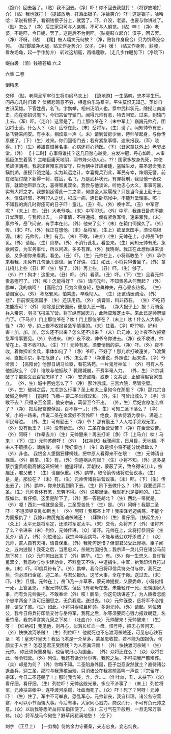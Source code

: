 <!-- { "loadSidebar": true } -->
（跪介）回去罢了。（贴）我不回去。（净）吓！你不回去我就打！（将锣放地打介）（贴）我也就打！（提鼓放地，打落出银子，净拾笑介）吓！这是银子，哈哈哈！早说有银子，看铜钱银子分上，就罢了。吓，介没，老婆，也要与你讲过了。（贴）怎么？（净）后生家只可与人亲嘴，不可与人躺觉。（贴）啐！（净）老婆，不是吓，今日呢，罢了。这是后不为例吓。（贴提鼓立起介）汉子，回去罢。（净）吓呀。（贴）
【尾】被人嘻笑元何故？（净，贴各作身段合）只为饥寒没奈何。
（贴?脚踏净大腿，贴又作身势介）汉子。（净）嗳！（贴又作身势，斜腰，看左场角，起一手作势介）
转过这胡衕，再唱莲歌。（走几步作睡势下）（净跳下）

缀白裘 〔清〕钱德苍编 六.2

六集 
二卷
 
倒精忠
 
交印
（贴，老两旦军牢引生将巾缎马衣上）
【遶地游】一生落魄，忠孝平生乐。问丹心几时归着？
伏枥悲鸣意不穷，相逢伯乐马羣空。平生莫恨无知己，英雄自古识英雄。下官姓岳，名飞，字鹏举，相州汤阴人也。忝中武科状元，除授江南游击，向在张招讨麾下，今归宗留守辕门。闻得元帅有恙，特去问安。过来，到辕门上去。（军）吓。（走介）这里是了。门上那位爷在？（末中军上）巍巍元帅府，团团将士营。什么人？（众）岳爷在此。（末）岳将军。（生）请了。闻知帅爷有恙，岳飞特来问安。有手本，相烦禀一声（。末）请到营房少坐，待帅爷起身，与你传禀便了。（下）（生）过来。你们回衙门去；若有紧急事情，速来报我。（军）晓得。（下）（生）英雄自恨英名事，心病还将心药医。（下）（丑家童扶外上）老爷出堂。（外）
【十二时】心事将谁托？这几日愁心越觉。白发冲冠，丹心如昨。未审孤臣怎生着落？
主暗臣庸天地阴，羽书烽火动人心。??！国家多故身先死，常使英雄泪满襟。我宗泽官拜东京留守，只为朝中奸雄接踵，盗贼生发，蒙圣恩命我出鎭荆湖，虽授节钺之隆，实为疏远之计。幸喜提兵到此，军民有幸，烽烟无警。前在张招讨麾下新得一将，姓岳，名飞，乃是武科状元，有罪将刑，我见他一表仪容，就留他带罪立功，喜得智勇双全。我尝与他谈论，听他忠心大义，事事可嘉，实有大将之才。我想朝廷得此一二之辈，何患金人跋扈哉？只是当今圣上勤于土木，信任奸邪，不料??人之忧，积成一病，连日卧病帐中，不能升堂理事。咳！不知我的病几时得痊可的日子吓！童儿。（丑）有。（外）唤中军。（丑）中军官呢？（末上）在。（丑）大老爷唤。（末）中军叩头。（外）中军，我连日卧病不能升堂理事，与我传出去，一应事情，不得通报。倘有紧急军情，速来禀我。（末）禀帅爷，岳飞问安，有手本在此。（外）他来了么？（末）在辕门伺候久了。（外）传。（末）吓。（外）我正在想他。（末）岳将军。（生上）欲呈医国手，须论病根源。（末）元帅传。（生）有劳。（末）不敢。（进介）（生）元帅在上，小将岳飞参见。（外）请起。（生）禀参。（外）不消行此礼。看坐来。（生）闻知元帅有恙，急欲问安，为军务事忙，所以问迟。多多有罪。（外）我晓得。我正在此想你进来谈谈，又多谢你来看我。看坐。（丑）吓。（生）元帅在上，小将焉敢坐？（外）承你来看我，未免有几句话儿谈谈。坐了好讲。（生）如此，小将只得吿坐了。（外）童儿椅儿上些（丑）吓（生）够了。（外）再上些。（丑）吓。（生）够了。（外）??！狗才！这里来。（丑）吓。（外）看茶。（丑）吓。（下）（生）且喜元帅贵恙痊可了。（外）咳！怎能得好？（生）请问元帅，不知贵恙从何而起？（外）鹏举，我的病呵！
【高阳台】只为义重身轻，愁眞神失，丹心昼夜热极。
（生）请自宽心。（外）
积怒邪风，怕乘虚，早晚彻入。
（生）还该请医调治。（外）
悲?，目前恨无医国手
（生）还该用药。（外）
病膏肓，料非药石。
（生）不吃药怎能痊可？（外）
则除是民安国泰，便是九还一粒。
（净大报子上）报！万骑金兵入帝京，羽书飞报进军营。将军纵有回天力，此际应难定太平。来此已是帅府辕门了。（下马介）门上那位爷在？呔！门上那位爷在？（末上）呔！什么人大惊小怪？（净）爷，边上夜不收报紧急军情事的。（末）住着。（净）吓??哟，好利害！加，加，加，怎么还不出来？怎么还不出来？（末）启元帅，边上夜不收报紧急军情事要见。（外）令进来。（末）夜不收，帅爷令你进去。（净）夜不收进。帅爷在上，夜不收叩头。（生）??！元帅有恙，须要悄悄的讲。（净）吓。（外）夜不收，着你探听金兵，事体如何了？（净）爷吓，不好了！那兀朮打破潼关，飞渡黄河，直抵汴京，事在危迫了。（外）怎么讲？（净重说，外照说）起来讲。（净）爷听禀：
【高阳台】他卽日胡马长驱，看花洛苑，一片鬼号神泣！
（外）可有人与他抵敌么？（净）谁敢与他抵敌？
靴踢城崩，不费半毫人力。
（外，生）汴京城破了？那些文武百官怎样了？（净）
安逸或降，或走；文共武，止留得赵官家孤立。
（外，生）城中百姓怎么了？（净）
那汴京城，三宫六院，尽皆空壁。
（外，生）破城之后，兀朮怎么行事？圣上和太上皇如今在那里？（净）那兀朮自破城之后呵！
【前腔】飞檄--
要二圣出城议和。（外，生）可曾出城么？（净）谁敢不去？
只得亲至金营，偷安宗庙，羁留至今不出。
（外，生）后妃宫僚怎么样了？（净）
把后妃宫僚俘囚，百不存一
。};（外，生）可知二圣下落么？（净）爷，小的一路来，传说二圣在金营好不苦怜吓！
绝食，青衣侍酒为隶仆，满道上军民号泣。
（外，生）可有勤王？（净）爷！
那有勤王？人人袖手旁观无策。
（外）没有勤王？（净）没有勤王。（外）二圣在金营受苦？（净）在金营受苦。（外）阿呀！（作晕去介）（生）元帅醒来！再去打听（净）吓（上马介）呔！马来！（下）（生）元帅苏醒吓！（外）
【红衲袄】我骤闻言，日月昏，天地翻，不由人不箭攒心，魂魄散。
咳！我好恨也！（生）敢是恨小将不能分忧抵敌么？（外）非也。
我恨金人恁猖狂肆祸残，把中原人看得来不在眼！
（生）元帅请自保重。（外）鹏举。（生）有。（外）你道祸从何起？（生）小将不知。（外）这多是蔡京童贯杨戬高俅这班奸贼！
他逞奸谋，弄朝权，蒙蔽了天，致令得宋江山，宗庙迁，君父散！
（生）请自保重。（外）鹏举，取令箭传诸将进营议事。（生）是，是。那位在？（末）有。（生）元帅传诸将进营议事。（末）吓。（下）（生）传出去了。（外）鹏举，你来扶我到阶下去。（生）阶下去做什么？（外）我要遥拜二圣。（生）元帅贵体有恙，恐劳不得。（外）说那里话。我就死也是要拜的。（生）旣如此，看仔细。这里是阶下了。（外）那一答是胡北？（生）西北一带就是。（外）嗄！西北一带就是金营，二圣受苦处？（生）是。（外）阿呀！我那二圣吓！
不道须臾变乱如斯也！
（外）阿呀！我那圣上吓！我宗泽老迈病笃，不能个为国报仇了！
我除非做厉鬼游魂杀贼还！
（拜跌介）（生）看仔细。（扶起坐介）（众上）太平元是将军定，还须将军定太平。（末）交令。众将齐了（外）诸将齐了么？令进来（末）列位，元帅传进。（众）请吓。元帅在上，众将打恭问安（生见介）请了。（外）列位诸公，我宗泽年迈病笃，不能与诸公欢呼杀贼了！（众）元帅，吉人自有天相，请自保重。（外）我死何足惜？但恨君父受此惨祸，臣子闻之，五内迸裂！我死之后，当思忠义，杀贼为国报仇；我宗泽一灵儿只在诸公马前旗下矣！（众）元帅何出此言？（外）鹏举。（生）有。（外）你一生忠义，自许智勇双全，我意欲与你少建功业，不料皇天不佑，中道捐生。中军，抬我印信兵符过来。（末）吓。印信兵符有了。（外）鹏举，我今日将印信兵符交付与你，我死之后，你必须扫金寇，迎二圣，与君父报仇。这节大事，全在于你。送过去。（末）吓。（生）且慢。元帅在上，岳飞乃一介草茅，蒙元帅提拔，又蒙委命，小将何惜一死，上答圣恩，下报元帅优拔。但岳飞有老母在堂，未能轻许一死，恐悞国家大事，而有负元帅委托。不敢奉命（外）咳！鹏举，你这句话讲差了。为人臣者怎能个忠孝两全？汝可细细思之，无负我意。送过去。（众）元帅旣委，岳将军不必推辞，请受了罢。（生）如此，小将只得权且拜领。多谢元帅。（外）请起。列位诸公，我今日将兵符印信交付与岳将军，我死之后，尔等须要同心戮力报效朝廷，名垂竹帛，我宗泽含笑九泉之下矣！（吐血介）（众）元帅醒来！元帅醒来！（生）呀！
【红衲袄】我见他，剖丹心，似溅长红血一盘。恨号呼，把忠心苦问天。
（外）快快渡河杀贼！（生）列位吓！
他就死也不忘渡河杀贼还，可见忠心铁石坚！
咳！皇天吓皇天！我岳飞本是一介草茅，蒙圣恩收拔，若不能为国报仇，何颜立于人世？
怎忍见君王受困残？为人臣眞汗颜！
（外）快快渡河杀贼！（生）元帅。
你还须保重身躯，也留取丹心为国全。
（外）众将还在么？（众）众将在此，候令归营。（外）列位，我还有话分付尔等，我死之后，不可把我尸骸殡葬。（众）却是为何？（外）你每不知。二圣陷身外国，臣子岂忍安然就土？直待诸公退金兵，迎二圣，那时与我薄棺治殓，只消诸公在我灵前高叫一声说：『宗留守，宗泽，今日二圣还朝了！』那时我含笑，含，含......（作吐血，丑，末扶下）（众）看仔细，看仔细。（生）列位吓！元帅这般光景，多应不济事了！（末上）列位将军，元帅扶进帐中，连呼渡河杀贼，吐血而死了。（众）吓！死了？阿呀！元帅吓！（生）住了。军中不可举哀，恐乱军心。元帅新丧，我自料理。诸公各守营寨，不可以小节而悞大事。今后有事，大家同心戮力，商议而行，不可有负元帅之意。（众）以后我等悉听岳将军指挥便了。（生）三寸气在千般用，一旦无常万事休。（众）将军战马今何在？野草闲花满地愁！（仝下）
 
刺字
（正旦上）
【一剪梅】侍姑余力守蚕桑，夫志忠良，妾志纯良。
